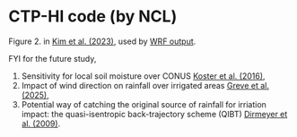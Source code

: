 # CTP-HI code (by NCL)

Figure 2. in [Kim et al. (2023)](http:doi.org/10.1088/1748-9326/acddfb), used by [WRF output](https://zenodo.org/records/7730157).

FYI for the future study,
1) Sensitivity for local soil moisture over CONUS [Koster et al. (2016)](https://doi.org/10.1175/JCLI-D-16-0192.1),
2) Impact of wind direction on rainfall over irrigated areas [Greve et al. (2025)](https://doi.org/10.1038/s41467-025-58729-y),
3) Potential way of catching the original source of rainfall for irriation impact: the quasi-isentropic back-trajectory scheme (QIBT) [Dirmeyer et al. (2009)](https://doi.org/10.1016/j.jhydrol.2008.11.016).
